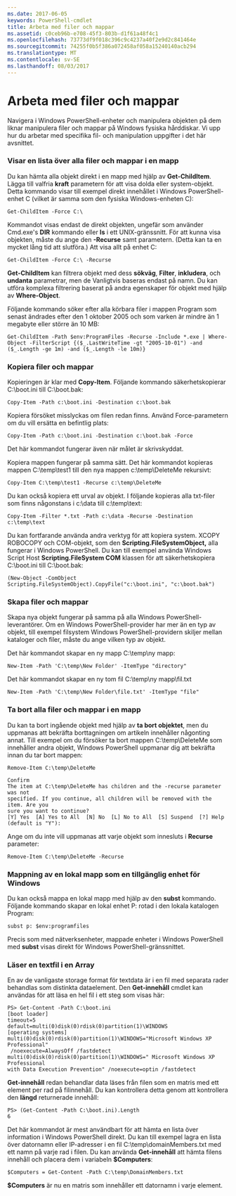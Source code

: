 ```yaml
---
ms.date: 2017-06-05
keywords: PowerShell-cmdlet
title: Arbeta med filer och mappar
ms.assetid: c0ceb96b-e708-45f3-803b-d1f61a48f4c1
ms.openlocfilehash: 73773df9f018c396c9c4237a40f2e9d2c841464e
ms.sourcegitcommit: 74255f0b5f386a072458af058a15240140acb294
ms.translationtype: MT
ms.contentlocale: sv-SE
ms.lasthandoff: 08/03/2017
---
```

# <a name="working-with-files-and-folders"></a>Arbeta med filer och mappar
Navigera i Windows PowerShell-enheter och manipulera objekten på dem liknar manipulera filer och mappar på Windows fysiska hårddiskar. Vi upp hur du arbetar med specifika fil- och manipulation uppgifter i det här avsnittet.

### <a name="listing-all-the-files-and-folders-within-a-folder"></a>Visar en lista över alla filer och mappar i en mapp
Du kan hämta alla objekt direkt i en mapp med hjälp av **Get-ChildItem**. Lägga till valfria **kraft** parametern för att visa dolda eller system-objekt. Detta kommando visar till exempel direkt innehållet i Windows PowerShell-enhet C (vilket är samma som den fysiska Windows-enheten C):

```
Get-ChildItem -Force C:\
```

Kommandot visas endast de direkt objekten, ungefär som använder Cmd.exe's **DIR** kommando eller **ls** i ett UNIX-gränssnitt. För att kunna visa objekten, måste du ange den **-Recurse** samt parametern. (Detta kan ta en mycket lång tid att slutföra.) Att visa allt på enhet C:

```
Get-ChildItem -Force C:\ -Recurse
```

**Get-ChildItem** kan filtrera objekt med dess **sökväg**, **Filter**, **inkludera**, och **undanta** parametrar, men de Vanligtvis baseras endast på namn. Du kan utföra komplexa filtrering baserat på andra egenskaper för objekt med hjälp av **Where-Object**.

Följande kommando söker efter alla körbara filer i mappen Program som senast ändrades efter den 1 oktober 2005 och som varken är mindre än 1 megabyte eller större än 10 MB:

```
Get-ChildItem -Path $env:ProgramFiles -Recurse -Include *.exe | Where-Object -FilterScript {($_.LastWriteTime -gt "2005-10-01") -and ($_.Length -ge 1m) -and ($_.Length -le 10m)}
```

### <a name="copying-files-and-folders"></a>Kopiera filer och mappar
Kopieringen är klar med **Copy-Item**. Följande kommando säkerhetskopierar C:\\boot.ini till C:\\boot.bak:

```
Copy-Item -Path c:\boot.ini -Destination c:\boot.bak
```

Kopiera försöket misslyckas om filen redan finns. Använd Force-parametern om du vill ersätta en befintlig plats:

```
Copy-Item -Path c:\boot.ini -Destination c:\boot.bak -Force
```

Det här kommandot fungerar även när målet är skrivskyddat.

Kopiera mappen fungerar på samma sätt. Det här kommandot kopieras mappen C:\\temp\\test1 till den nya mappen c:\\temp\\DeleteMe rekursivt:

```
Copy-Item C:\temp\test1 -Recurse c:\temp\DeleteMe
```

Du kan också kopiera ett urval av objekt. I följande kopieras alla txt-filer som finns någonstans i c:\\data till c:\\temp\\text:

```
Copy-Item -Filter *.txt -Path c:\data -Recurse -Destination c:\temp\text
```

Du kan fortfarande använda andra verktyg för att kopiera system. XCOPY ROBOCOPY och COM-objekt, som den **Scripting.FileSystemObject,** alla fungerar i Windows PowerShell. Du kan till exempel använda Windows Script Host **Scripting.FileSystem COM** klassen för att säkerhetskopiera C:\\boot.ini till C:\\boot.bak:

```
(New-Object -ComObject Scripting.FileSystemObject).CopyFile("c:\boot.ini", "c:\boot.bak")
```

### <a name="creating-files-and-folders"></a>Skapa filer och mappar
Skapa nya objekt fungerar på samma på alla Windows PowerShell-leverantörer. Om en Windows PowerShell-provider har mer än en typ av objekt, till exempel filsystem Windows PowerShell-providern skiljer mellan kataloger och filer, måste du ange vilken typ av objekt.

Det här kommandot skapar en ny mapp C:\\temp\\ny mapp:

```
New-Item -Path 'C:\temp\New Folder' -ItemType "directory"
```

Det här kommandot skapar en ny tom fil C:\\temp\\ny mapp\\fil.txt

```
New-Item -Path 'C:\temp\New Folder\file.txt' -ItemType "file"
```

### <a name="removing-all-files-and-folders-within-a-folder"></a>Ta bort alla filer och mappar i en mapp
Du kan ta bort ingående objekt med hjälp av **ta bort objektet**, men du uppmanas att bekräfta borttagningen om artikeln innehåller någonting annat. Till exempel om du försöker ta bort mappen C:\\temp\\DeleteMe som innehåller andra objekt, Windows PowerShell uppmanar dig att bekräfta innan du tar bort mappen:

```
Remove-Item C:\temp\DeleteMe

Confirm
The item at C:\temp\DeleteMe has children and the -recurse parameter was not
specified. If you continue, all children will be removed with the item. Are you
sure you want to continue?
[Y] Yes  [A] Yes to All  [N] No  [L] No to All  [S] Suspend  [?] Help
(default is "Y"):
```

Ange om du inte vill uppmanas att varje objekt som innesluts i **Recurse** parameter:

```
Remove-Item C:\temp\DeleteMe -Recurse
```

### <a name="mapping-a-local-folder-as-a-windows-accessible-drive"></a>Mappning av en lokal mapp som en tillgänglig enhet för Windows
Du kan också mappa en lokal mapp med hjälp av den **subst** kommando. Följande kommando skapar en lokal enhet P: rotad i den lokala katalogen Program:

```
subst p: $env:programfiles
```

Precis som med nätverksenheter, mappade enheter i Windows PowerShell med **subst** visas direkt för Windows PowerShell-gränssnittet.

### <a name="reading-a-text-file-into-an-array"></a>Läser en textfil i en Array
En av de vanligaste storage format för textdata är i en fil med separata rader behandlas som distinkta dataelement. Den **Get-innehåll** cmdlet kan användas för att läsa en hel fil i ett steg som visas här:

```
PS> Get-Content -Path C:\boot.ini
[boot loader]
timeout=5
default=multi(0)disk(0)rdisk(0)partition(1)\WINDOWS
[operating systems]
multi(0)disk(0)rdisk(0)partition(1)\WINDOWS="Microsoft Windows XP Professional"
 /noexecute=AlwaysOff /fastdetect
multi(0)disk(0)rdisk(0)partition(1)\WINDOWS=" Microsoft Windows XP Professional 
with Data Execution Prevention" /noexecute=optin /fastdetect
```

**Get-innehåll** redan behandlar data läses från filen som en matris med ett element per rad på filinnehåll. Du kan kontrollera detta genom att kontrollera den **längd** returnerade innehåll:

```
PS> (Get-Content -Path C:\boot.ini).Length
6
```

Det här kommandot är mest användbart för att hämta en lista över information i Windows PowerShell direkt. Du kan till exempel lagra en lista över datornamn eller IP-adresser i en fil C:\\temp\\domainMembers.txt med ett namn på varje rad i filen. Du kan använda **Get-innehåll** att hämta filens innehåll och placera dem i variabeln **$Computers**:

```
$Computers = Get-Content -Path C:\temp\DomainMembers.txt
```

**$Computers** är nu en matris som innehåller ett datornamn i varje element.

